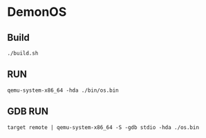 # DemonOS

## Build

```
./build.sh
```

## RUN

```
qemu-system-x86_64 -hda ./bin/os.bin
```

## GDB RUN

```
target remote | qemu-system-x86_64 -S -gdb stdio -hda ./os.bin
```
